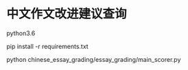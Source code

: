 # 中文作文改进建议查询
python3.6

pip install -r requirements.txt

python chinese_essay_grading/essay_grading/main_scorer.py 

